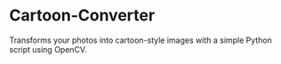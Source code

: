# Cartoon-Converter
Transforms your photos into cartoon-style images with a simple Python script using OpenCV.

